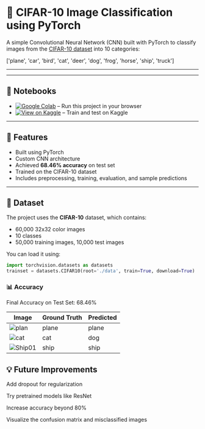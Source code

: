 # 🧠 CIFAR-10 Image Classification using PyTorch

A simple Convolutional Neural Network (CNN) built with PyTorch to classify images from the [CIFAR-10 dataset](https://www.cs.toronto.edu/~kriz/cifar.html) into 10 categories:


['plane', 'car', 'bird', 'cat', 'deer', 'dog', 'frog', 'horse', 'ship', 'truck']

---

---

## 🔗 Notebooks

- [![Google Colab](https://colab.research.google.com/assets/colab-badge.svg)](https://colab.research.google.com/drive/1YxfwGepsOE49fRF3OSRHBduBALeVQCe-?usp=sharing) – Run this project in your browser
- [![View on Kaggle](https://kaggle.com/static/images/open-in-kaggle.svg)](https://www.kaggle.com/code/your-kaggle-notebook-link) – Train and test on Kaggle

---


## 📌 Features

- Built using PyTorch
- Custom CNN architecture
- Achieved **68.46% accuracy** on test set
- Trained on the CIFAR-10 dataset
- Includes preprocessing, training, evaluation, and sample predictions

---

## 📁 Dataset

The project uses the **CIFAR-10** dataset, which contains:

- 60,000 32x32 color images
- 10 classes
- 50,000 training images, 10,000 test images

You can load it using:

```python
import torchvision.datasets as datasets
trainset = datasets.CIFAR10(root='./data', train=True, download=True)
```

### 📊 Accuracy

Final Accuracy on Test Set: 68.46%

| Image                 | Ground Truth | Predicted |
| --------------------- | ------------ | --------- |
| ![plan](https://github.com/user-attachments/assets/b4ed6e81-1c04-4479-843b-7979058c7282) | plane        | plane     |
| ![cat](https://github.com/user-attachments/assets/6d638b8d-8062-47f5-9dc3-f4aac2c1fb56)   | cat          | dog       |
| ![Ship01](https://github.com/user-attachments/assets/bae780b2-1d3b-4956-ab58-56935f74fca4) | ship         | ship      |

## 💡 Future Improvements
Add dropout for regularization

Try pretrained models like ResNet

Increase accuracy beyond 80%

Visualize the confusion matrix and misclassified images

